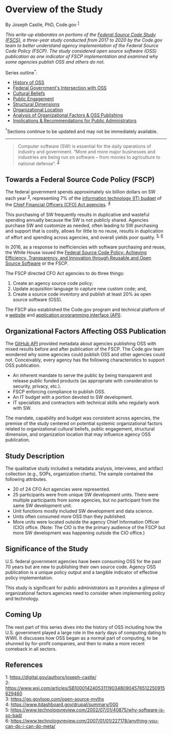 # Overview of the Study
By Joseph Castle, PhD, Code.gov <sup>[1](#fn1)</sup>

*This write-up elaborates on portions of the [Federal Source Code Study (FSCS)](https://sourcecode.cio.gov/), a three-year study conducted from 2017 to 2020 by the Code.gov team to better understand agency implementation of the Federal Source Code Policy (FSCP). The study considered open source software (OSS) publication as one indicator of FSCP implementation and examined why some agencies publish OSS and others do not.*

Series outline<sup>*</sup>:
- [History of OSS](#)
- [Federal Government's Intersection with OSS](#)
- [Cultural Beliefs](#)
- [Public Engagement](#)
- [Structural Dimensions](#)
- [Organizational Location](#)
- [Analysis of Organizational Factors & OSS Publishing](#)
- [Implications & Recommendations for Public Administrators](#)

<sup>*</sup>Sections continue to be updated and may not be immediately available.

---

> Computer software (SW) is essential for the daily operations of industry and government. “More and more major businesses and industries are being run on software – from movies to agriculture to national defense”. <sup>[2](#fn2)</sup>

## Towards a Federal Source Code Policy (FSCP)

The federal government spends approximately six billion dollars on SW each year <sup>[3](#fn3)</sup>, representing 7% of the [information technology (IT) budget](https://itdashboard.gov/) of the [Chief Financial Officers (CFO) Act agencies](https://en.wikipedia.org/wiki/Chief_Financial_Officers_Act). <sup>[4](#fn4)</sup>

This purchasing of SW frequently results in duplicative and wasteful spending annually because the SW is not publicly shared. Agencies purchase SW and customize as needed, often leading to SW purchasing and support that is costly, allows for little to no reuse, results in duplication of effort and spending across agencies, and overall yields poor quality. <sup>[5](#fn5), </sup><sup>[6](#fn6)</sup>

In 2016, as a response to inefficiencies with software purchasing and reuse, the White House issued the [Federal Source Code Policy: Achieving Efficiency, Transparency, and Innovation through Reusable and Open Source Software](https://sourcecode.cio.gov/) or the FSCP. 

The FSCP directed CFO Act agencies to do three things: 
1. Create an agency source code policy; 
2. Update acquisition language to capture new custom code; and, 
3. Create a source code inventory and publish at least 20% as open source software (OSS). 

The FSCP also established the Code.gov program and technical platform of a [website](https://code.gov/) and [application programming interface (API)](https://open.gsa.gov/api/codedotgov/).

## Organizational Factors Affecting OSS Publication

The [GitHub API](https://developer.github.com/v3/) provided metadata about agencies publishing OSS with mixed results before and after publication of the FSCP. The Code.gov team wondered why some agencies could publish OSS and other agencies could not. Conceivably, every agency has the following characteristics to support OSS publication.

- An inherent mandate to serve the public by being transparent and release public funded products (as appropriate with consideration to security, privacy, etc.).
- FSCP enforcing compliance to publish OSS.
- An IT budget with a portion devoted to SW development.
- IT specialists and contractors with technical skills who regularly work with SW.

The mandate, capability and budget was consistent across agencies, the premise of the study centered on potential systemic organizational factors related to organizational cultural beliefs, public engagement, structural dimension, and organization location that may influence agency OSS publication.

## Study Description

The qualitative study included a metadata analysis, interviews, and artifact collection (e.g., SOPs, organization charts). The sample contained the following attributes.

- 20 of 24 CFO Act agencies were represented.
- 25 participants were from unique SW development units. There were multiple participants from some agencies, but no participant from the same SW development unit.
- Unit functions mostly included SW development and data science.
- Units often consumed more OSS than they published.
- More units were located outside the agency Chief Information Officer (CIO) office. (Note: The CIO is the the primary audience of the FSCP but more SW development was happening outside the CIO office.)

## Significance of the Study

U.S. federal government agencies have been consuming OSS for the past 70 years but are new to publishing their own source code. Agency OSS publication is a unique policy output and a tangible indicator of effective policy implementation.

This study is significant for public administrators as it provides a glimpse of organizational factors agencies need to consider when implementing policy and technology.

## Coming Up

The next part of this series dives into the history of OSS including how the U.S. government played a large role in the early days of computing dating to WWII. It discusses how OSS began as a normal part of computing, to be shunned by for-profit companies, and then to make a more recent comeback in all sectors.

## References

<a name='fn1'>1</a>: https://digital.gov/authors/joseph-castle/  
<a name='fn2'>2</a>: https://www.wsj.com/articles/SB10001424053111903480904576512250915629460  
<a name='fn3'>3</a>: https://go.govloop.com/open-source-myths  
<a name='fn4'>4</a>: https://www.itdashboard.gov/drupal/summary/000  
<a name='fn5'>5</a>: https://www.technologyreview.com/2002/07/01/40875/why-software-is-so-bad/  
<a name='fn5'>6</a>: https://www.technologyreview.com/2007/01/01/227178/anything-you-can-do-i-can-do-meta/